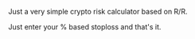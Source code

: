Just a very simple crypto risk calculator based on R/R.

Just enter your % based stoploss and that's it.
